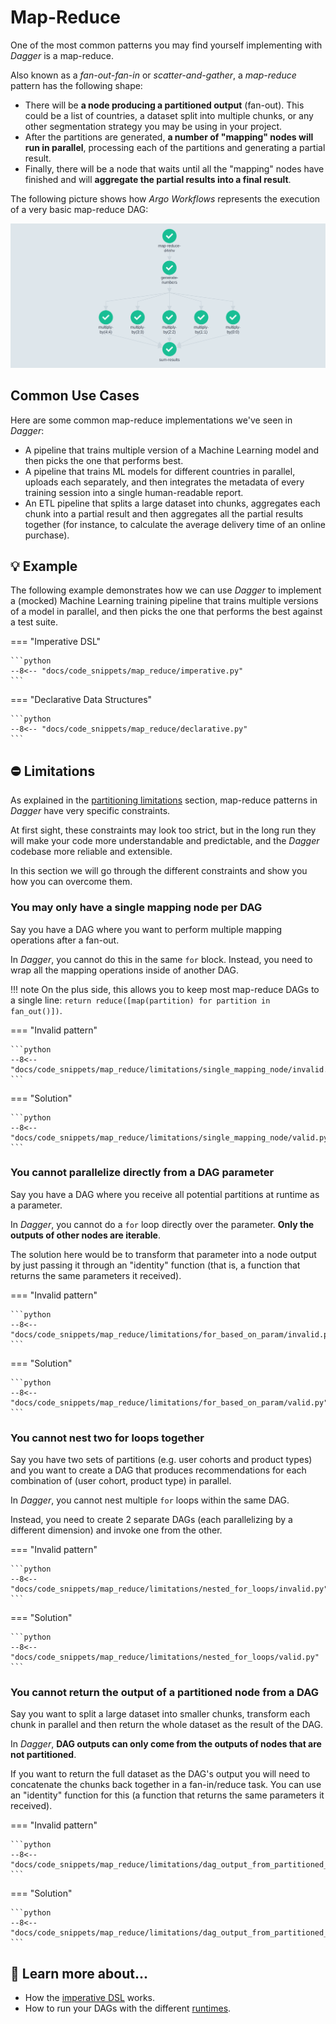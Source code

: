 # Map-Reduce

One of the most common patterns you may find yourself implementing with _Dagger_ is a map-reduce.

Also known as a _fan-out-fan-in_ or _scatter-and-gather_, a _map-reduce_ pattern has the following shape:

- There will be __a node producing a partitioned output__ (fan-out). This could be a list of countries, a dataset split into multiple chunks, or any other segmentation strategy you may be using in your project.
- After the partitions are generated, __a number of "mapping" nodes will run in parallel__, processing each of the partitions and generating a partial result.
- Finally, there will be a node that waits until all the "mapping" nodes have finished and will __aggregate the partial results into a final result__.

The following picture shows how _Argo Workflows_ represents the execution of a very basic map-reduce DAG:

[![map-reduce](../assets/images/argo/map_reduce.png)](../assets/images/argo/map_reduce.png)


## Common Use Cases

Here are some common map-reduce implementations we've seen in _Dagger_:

* A pipeline that trains multiple version of a Machine Learning model and then picks the one that performs best.
* A pipeline that trains ML models for different countries in parallel, uploads each separately, and then integrates the metadata of every training session into a single human-readable report.
* An ETL pipeline that splits a large dataset into chunks, aggregates each chunk into a partial result and then aggregates all the partial results together (for instance, to calculate the average delivery time of an online purchase).



## 💡 Example

The following example demonstrates how we can use _Dagger_ to implement a (mocked) Machine Learning training pipeline that trains multiple versions of a model in parallel, and then picks the one that performs the best against a test suite.


=== "Imperative DSL"

    ```python
    --8<-- "docs/code_snippets/map_reduce/imperative.py"
    ```

=== "Declarative Data Structures"

    ```python
    --8<-- "docs/code_snippets/map_reduce/declarative.py"
    ```


## ⛔ Limitations

As explained in the [partitioning limitations](partitioning.md#limitations) section, map-reduce patterns in _Dagger_ have very specific constraints.

At first sight, these constraints may look too strict, but in the long run they will make your code more understandable and predictable, and the _Dagger_ codebase more reliable and extensible.

In this section we will go through the different constraints and show you how you can overcome them.


### You may only have a single mapping node per DAG

Say you have a DAG where you want to perform multiple mapping operations after a fan-out.

In _Dagger_, you cannot do this in the same `for` block. Instead, you need to wrap all the mapping operations inside of another DAG.

!!! note
    On the plus side, this allows you to keep most map-reduce DAGs to a single line: `return reduce([map(partition) for partition in fan_out()])`.


=== "Invalid pattern"

    ```python
    --8<-- "docs/code_snippets/map_reduce/limitations/single_mapping_node/invalid.py"
    ```

=== "Solution"

    ```python
    --8<-- "docs/code_snippets/map_reduce/limitations/single_mapping_node/valid.py"
    ```


### You cannot parallelize directly from a DAG parameter

Say you have a DAG where you receive all potential partitions at runtime as a parameter.

In _Dagger_, you cannot do a `for` loop directly over the parameter. __Only the outputs of other nodes are iterable__.

The solution here would be to transform that parameter into a node output by just passing it through an "identity" function (that is, a function that returns the same parameters it received).


=== "Invalid pattern"

    ```python
    --8<-- "docs/code_snippets/map_reduce/limitations/for_based_on_param/invalid.py"
    ```

=== "Solution"

    ```python
    --8<-- "docs/code_snippets/map_reduce/limitations/for_based_on_param/valid.py"
    ```


### You cannot nest two for loops together

Say you have two sets of partitions (e.g. user cohorts and product types) and you want to create a DAG that produces recommendations for each combination of (user cohort, product type) in parallel.

In _Dagger_, you cannot nest multiple `for` loops within the same DAG.

Instead, you need to create 2 separate DAGs (each parallelizing by a different dimension) and invoke one from the other.


=== "Invalid pattern"

    ```python
    --8<-- "docs/code_snippets/map_reduce/limitations/nested_for_loops/invalid.py"
    ```

=== "Solution"

    ```python
    --8<-- "docs/code_snippets/map_reduce/limitations/nested_for_loops/valid.py"
    ```


### You cannot return the output of a partitioned node from a DAG

Say you want to split a large dataset into smaller chunks, transform each chunk in parallel and then return the whole dataset as the result of the DAG.

In _Dagger_, __DAG outputs can only come from the outputs of nodes that are not partitioned__.

If you want to return the full dataset as the DAG's output you will need to concatenate the chunks back together in a fan-in/reduce task. You can use an "identity" function for this (a function that returns the same parameters it received).


=== "Invalid pattern"

    ```python
    --8<-- "docs/code_snippets/map_reduce/limitations/dag_output_from_partitioned_node/invalid.py"
    ```

=== "Solution"

    ```python
    --8<-- "docs/code_snippets/map_reduce/limitations/dag_output_from_partitioned_node/valid.py"
    ```


## 🧠 Learn more about...

- How the [imperative DSL](dsl.md) works.
- How to run your DAGs with the different [runtimes](runtimes/alternatives.md).
